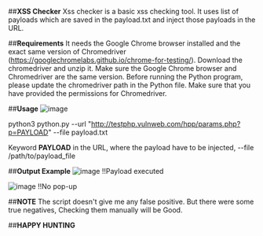 ##**XSS Checker**
Xss checker is a basic xss checking tool. It uses list of payloads which are saved in the payload.txt and inject those payloads in the URL. 

##**Requirements**
It needs the Google Chrome browser installed and the exact same version of Chromedriver (https://googlechromelabs.github.io/chrome-for-testing/). Download the chromedriver and unzip it.
Make sure the Google Chrome browser and Chromedriver are the same version.
Before running the Python program, please update the chromedriver path in the Python file. Make sure that you have provided the permissions for Chromedriver.

##**Usage**
![image](https://github.com/1h3ll/xss_checker/assets/93440634/8af06e2b-a087-48a5-9f75-722c0494f923)

python3 python.py --url "http://testphp.vulnweb.com/hpp/params.php?p=PAYLOAD" --file payload.txt

Keyword **PAYLOAD** in the URL, where the payload have to be injected, --file /path/to/payload_file

##**Output Example**
![image](https://github.com/1h3ll/xss_checker/assets/93440634/4a25fdfd-4449-423f-942f-4f432720c71b)
!!Payload executed

![image](https://github.com/1h3ll/xss_checker/assets/93440634/cac9fa11-a6a2-43a4-8230-dc8b184dce4e)
!!No pop-up

##**NOTE**
The script doesn't give me any false positive. But there were some true negatives, Checking them manually will be Good.

##**HAPPY HUNTING**
